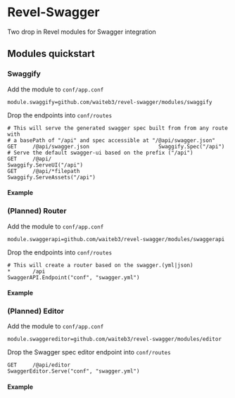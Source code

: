 # Revel-Swagger
Two drop in Revel modules for Swagger integration

## Modules quickstart

### Swaggify

Add the module to `conf/app.conf`
```
module.swaggify=github.com/waiteb3/revel-swagger/modules/swaggify
```

Drop the endpoints into `conf/routes`
```
# This will serve the generated swagger spec built from from any route with
# a basePath of "/api" and spec accessible at "/@api/swagger.json"
GET     /@api/swagger.json                      Swaggify.Spec("/api")
# Serve the default swagger-ui based on the prefix ("/api")
GET     /@api/	                                Swaggify.ServeUI("/api")
GET     /@api/*filepath                         Swaggify.ServeAssets("/api")
```

#### Example

### (Planned) Router

Add the module to `conf/app.conf`
```
module.swaggerapi=github.com/waiteb3/revel-swagger/modules/swaggerapi
```

Drop the endpoints into `conf/routes`
```
# This will create a router based on the swagger.(yml|json)
*       /api                                  SwaggerAPI.Endpoint("conf", "swagger.yml")
```

#### Example

### (Planned) Editor

Add the module to `conf/app.conf`
```
module.swaggereditor=github.com/waiteb3/revel-swagger/modules/editor
```

Drop the Swagger spec editor endpoint into `conf/routes`
```
GET     /@api/editor                          SwaggerEditor.Serve("conf", "swagger.yml")
```

#### Example

